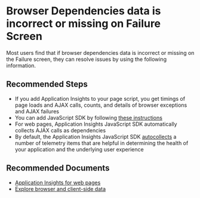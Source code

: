 <properties
  pagetitle="Browser Dependencies data is incorrect or missing on Failure Screen"
  service="microsoft.insights"
  resource="components"
  ms.author="rashmia"
  selfhelptype="Generic"
  supporttopicids="32729578"
  productpesids="15693"
  cloudenvironments="public, fairfax, mooncake, blackforest, ussec, usnat"
  articleid="82c0f929-272f-4ca1-bb6b-55b929d68d4f"
  ownershipid="AzureMonitoring_ApplicationInsights" />
# Browser Dependencies data is incorrect or missing on Failure Screen

Most users find that if browser dependencies data is incorrect or missing on the Failure screen, they can resolve issues by using the following information.

## **Recommended Steps**

- If you add Application Insights to your page script, you get timings of page loads and AJAX calls, counts, and details of browser exceptions and AJAX failures
- You can add JavaScript SDK by following [these instructions](https://docs.microsoft.com/azure/azure-monitor/app/javascript#adding-the-javascript-sdk)
- For web pages, Application Insights JavaScript SDK automatically collects AJAX calls as dependencies
- By default, the Application Insights JavaScript SDK [autocollects](https://docs.microsoft.com/azure/azure-monitor/app/javascript#adding-the-javascript-sdk) a number of telemetry items that are helpful in determining the health of your application and the underlying user experience

## **Recommended Documents**

- [Application Insights for web pages](https://docs.microsoft.com/azure/azure-monitor/app/javascript#adding-the-javascript-sdk_)
- [Explore browser and client-side data](https://docs.microsoft.com/azure/azure-monitor/app/javascript#explore-browserclient-side-data)
